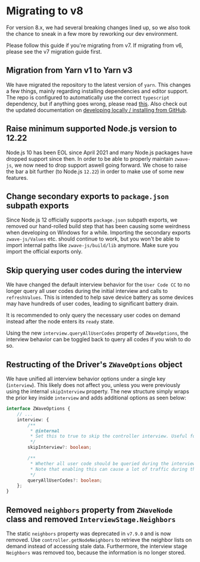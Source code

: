 # Migrating to v8

For version 8.x, we had several breaking changes lined up, so we also took the chance to sneak in a few more by reworking our dev environment.

Please follow this guide if you're migrating from v7. If migrating from v6, please see the v7 migration guide first.

## Migration from Yarn v1 to Yarn v3

We have migrated the repository to the latest version of `yarn`. This changes a few things, mainly regarding installing dependencies and editor support.
The repo is configured to automatically use the correct `typescript` dependency, but if anything goes wrong, please read [this](https://yarnpkg.com/getting-started/editor-sdks#vscode). Also check out the updated documentation on [developing locally / installing from GitHub](https://zwave-js.github.io/node-zwave-js/#/development/installing-from-github).

## Raise minimum supported Node.js version to 12.22

Node.js 10 has been EOL since April 2021 and many Node.js packages have dropped support since then. In order to be able to properly maintain `zwave-js`, we now need to drop support aswell going forward. We chose to raise the bar a bit further (to Node.js `12.22`) in order to make use of some new features.

## Change secondary exports to `package.json` subpath exports

Since Node.js 12 officially supports `package.json` subpath exports, we removed our hand-rolled build step that has been causing some weirdness when developing on Windows for a while.
Importing the secondary exports `zwave-js/Values` etc. should continue to work, but you won't be able to import internal paths like `zwave-js/build/lib` anymore. Make sure you import the official exports only.

## Skip querying user codes during the interview

We have changed the default interview behavior for the `User Code CC` to no longer query all user codes during the initial interview and calls to `refreshValues`. This is intended to help save device battery as some devices may have hundreds of user codes, leading to significant battery drain.

It is recommended to only query the necessary user codes on demand instead after the node enters its `ready` state.

Using the new `interview.queryAllUserCodes` property of `ZWaveOptions`, the interview behavior can be toggled back to query all codes if you wish to do so.

## Restructing of the Driver's `ZWaveOptions` object

We have unified all interview behavior options under a single key (`interview`). This likely does not affect you, unless you were previously using the internal `skipInterview` property.
The new structure simply wraps the prior key inside `interview` and adds additional options as seen below:

```ts
interface ZWaveOptions {
	// ...
	interview: {
		/**
		 * @internal
		 * Set this to true to skip the controller interview. Useful for testing purposes
		 */
		skipInterview?: boolean;

		/**
		 * Whether all user code should be queried during the interview of the UserCode CC.
		 * Note that enabling this can cause a lot of traffic during the interview.
		 */
		queryAllUserCodes?: boolean;
	};
}
```

## Removed `neighbors` property from `ZWaveNode` class and removed `InterviewStage.Neighbors`

The static `neighbors` property was deprecated in `v7.9.0` and is now removed. Use `controller.getNodeNeighbors` to retrieve the neighbor lists on demand instead of accessing stale data. Furthermore, the interview stage `Neighbors` was removed too, because the information is no longer stored.
